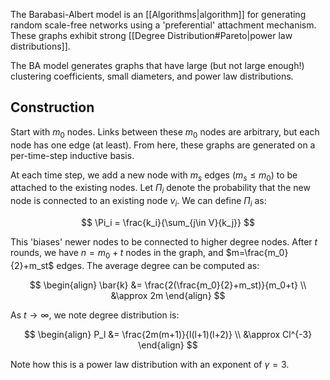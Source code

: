 The Barabasi-Albert model is an [[Algorithms|algorithm]] for generating random scale-free networks using a 'preferential' attachment mechanism. These graphs exhibit strong [[Degree Distribution#Pareto|power law distributions]].

The BA model generates graphs that have large (but not large enough!) clustering coefficients, small diameters, and power law distributions.

## Construction

Start with $m_0$ nodes. Links between these $m_0$ nodes are arbitrary, but each node has one edge (at least). From here, these graphs are generated on a per-time-step inductive basis.

At each time step, we add a new node with $m_s$ edges ($m_s\leq m_0$) to be attached to the existing nodes. Let $\Pi_i$ denote the probability that the new node is connected to an existing node $v_i$. We can define $\Pi_i$ as:

$$
\Pi_i = \frac{k_i}{\sum_{j\in V}{k_j}}
$$

This 'biases' newer nodes to be connected to higher degree nodes. After $t$ rounds, we have $n=m_0+t$ nodes in the graph, and $m=\frac{m_0}{2}+m_st$  edges. The average degree can be computed as:

$$
\begin{align}
\bar{k} &= \frac{2(\frac{m_0}{2}+m_st)}{m_0+t} \\
&\approx 2m
\end{align}
$$

As $t\to\infty$, we note degree distribution is:

$$
\begin{align}
P_l &= \frac{2m(m+1)}{l(l+1)(l+2)} \\
&\approx Cl^{-3}
\end{align}
$$

Note how this is a power law distribution with an exponent of $\gamma=3$.